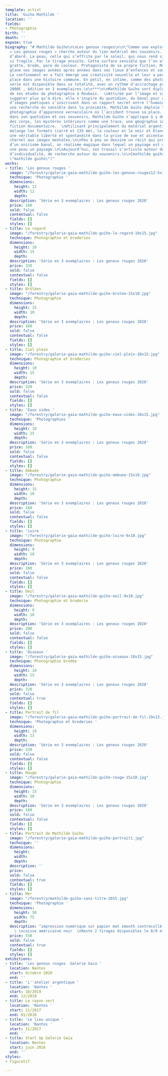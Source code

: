 ```yaml
---
template: artist
title: 'Guiho Mathilde '
location: ''
fields:
- Photographie
birth: ''
death: ''
expose: true
biography: "# Mathilde Guiho\n\nLes genoux rouges\n\n\"Comme une exploration souterraine,
  « Les genoux rouges » cherche autour du lien matériel des souvenirs. Dans le corps
  d’abord. La peau, celle qui s’effrite par le soleil, qui nous rend si vulnérable,
  si fragile. Par le tirage ensuite. Cette surface sensible que l’on altère malmène,
  gratte, brode, pare de couleur. Protagoniste de sa propre fiction, Mathilde Guiho
  glane ses images années après années dans ses lieux d’enfances et son quotidien.
  Le confinement en a fait émergé une créativité nouvelle et leur a permis de trouver
  place dans une histoire commune. En petit, en intime, comme des photos de famille.\n\nLa
  série est disponible dans sa totalité, avec un rythme d'accrochage proposé par l'artiste,
  2000€ , édition en 3 exemplaires.\n\n***\n\nMathilde Guiho sort diplômée en 2014
  de ses études de photographie à Roubaix.  \nAttirée par l’image et sa capacité à
  suggérer plus qu’à dire, elle s'inspire du quotidien, du banal pour créer des bouquets
  d’images poétiques s’inscrivant dans un rapport secret entre l’humain et son environnement.\n\nPar
  une recherche du sensible dans la proximité, Mathilde Guiho déploie le spectre d’une
  photographie d’apparence vernaculaire où l’accident trouve sa place.  \nTâtonnant
  dans son quotidien et ses souvenirs, Mathilde Guiho s’applique à y déceler la vulnérabilité
  des corps, les mystères intérieurs comme une trace, une géographie intime d’une
  fiction documentaire.  \nUtilisant principalement du matériel argentique, l'artiste
  mélange les formats (carré et 135 mm), la couleur et le noir et blanc. Cela offre
  une véritable liberté et spontanéité dans la prise de vue et accentue ce rapport
  charnel aux images mentales.\n\nPeu à peu se dessine un récit qui prend la forme
  d’un onirisme banal, un réalisme magique dans lequel un paysage est une peau et
  une peau un paysage.\n\nAujourd’hui, son travail s’articule autour de la notion
  d’individualité, de recherche autour du souvenirs.\n\n[mathilde guiho](https://mathildeguiho.fr/
  \"mathilde guiho\")"
works:
- title: 'Les genoux rouges '
  image: "/forestry/galerie-gaia-mathilde-guiho-les-genoux-rouges12-5x12-5.jpg"
  technique: 'Photographie '
  dimensions:
    height: 12
    width: 12
    depth: 
  description: 'Série en 3 exemplaires : Les genoux rouges 2020'
  price: 160
  sold: false
  contextual: false
  fields: []
  styles: []
- title: Le regard
  image: "/forestry/galerie-gaia-mathilde-guiho-le-regard-10x15.jpg"
  technique: Photographie et broderies
  dimensions:
    height: 10
    width: 15
    depth: 
  description: 'Série en 3 exemplaires : Les genoux rouges 2020'
  price: 320
  sold: false
  contextual: false
  fields: []
  styles: []
- title: Brûlées
  image: "/forestry/galerie-gaia-mathilde-guiho-brulee-15x10.jpg"
  technique: Photographie
  dimensions:
    height: 15
    width: 10
    depth: 
  description: 'Série en 3 exemplaires : Les genoux rouges 2020'
  price: 160
  sold: false
  contextual: false
  fields: []
  styles: []
- title: Ciel plein
  image: "/forestry/galerie-gaia-mathilde-guiho-ciel-plein-10x15.jpg"
  technique: Photographie et broderies
  dimensions:
    height: 10
    width: 15
    depth: 
  description: 'Série en 3 exemplaires : Les genoux rouges 2020'
  price: 320
  sold: false
  contextual: false
  fields: []
  styles: []
- title: 'Eaux vides '
  image: "/forestry/galerie-gaia-mathilde-guiho-eaux-vides-10x15.jpg"
  technique: 'Photographies '
  dimensions:
    height: 10
    width: 15
    depth: 
  description: 'Série en 3 exemplaires : Les genoux rouges 2020'
  price: 160
  sold: false
  contextual: false
  fields: []
  styles: []
- title: Embuée
  image: "/forestry/galerie-gaia-mathilde-guiho-embuee-15x10.jpg"
  technique: Photographie
  dimensions:
    height: 15
    width: 10
    depth: 
  description: 'Série en 3 exemplaires : Les genoux rouges 2020'
  price: 160
  sold: false
  contextual: false
  fields: []
  styles: []
- title: 'Loire '
  image: "/forestry/galerie-gaia-mathilde-guiho-loire-9x10.jpg"
  technique: Photographie
  dimensions:
    height: 9
    width: 10
    depth: 
  description: 'Série en 3 exemplaires : Les genoux rouges 2020'
  price: 160
  sold: false
  contextual: false
  fields: []
  styles: []
- title: Oeil
  image: "/forestry/galerie-gaia-mathilde-guiho-oeil-9x10.jpg"
  technique: Photographie et broderie
  dimensions:
    height: 9
    width: 10
    depth: 
  description: 'Série en 3 exemplaires : Les genoux rouges 2020'
  price: 200
  sold: false
  contextual: false
  fields: []
  styles: []
- title: 'Oiseaux '
  image: "/forestry/galerie-gaia-mathilde-guiho-oiseaux-10x15.jpg"
  technique: Photographie brodée
  dimensions:
    height: 10
    width: 15
    depth: 
  description: 'Série en 3 exemplaires : Les genoux rouges 2020'
  price: 320
  sold: false
  contextual: true
  fields: []
  styles: []
- title: Portrait de fil
  image: "/forestry/galerie-gaia-mathilde-guiho-portrait-de-fil-19x13.jpg"
  technique: 'Photographie et broderies '
  dimensions:
    height: 19
    width: 13
    depth: 
  description: 'Série en 3 exemplaires : Les genoux rouges 2020'
  price: 320
  sold: false
  contextual: false
  fields: []
  styles: []
- title: Rouge
  image: "/forestry/galerie-gaia-mathilde-guiho-rouge-15x10.jpg"
  technique: Photographie
  dimensions:
    height: 15
    width: 10
    depth: 
  description: 'Série en 3 exemplaires : Les genoux rouges 2020'
  price: 160
  sold: false
  contextual: false
  fields: []
  styles: []
- title: Portrait de Mathilde Guiho
  image: "/forestry/galerie-gaia-mathilde-guiho-portrait1.jpg"
  technique: ''
  dimensions:
    height: 
    width: 
    depth: 
  description: ''
  price: 
  sold: false
  contextual: true
  fields: []
  styles: []
- title: Mer
  image: "/forestry/mathilde-guiho-sans-titre-2015.jpg"
  technique: 'Photographie '
  dimensions:
    height: 50
    width: 75
    depth: 
  description: "impression numérique sur papier mat smooth contrecollé sur dibond
    \ \ncaisse américaine noir  \nReste 2 tirages disponibles le 8/9 et 9/9"
  price: 550
  sold: false
  contextual: true
  fields: []
  styles: []
exhibitions:
- title: 'Les genoux rouges  Galerie Gaia '
  location: Nantes
  start: Octobre 2020
  end: ''
- title: 'L''atelier argentique '
  location: 'Nantes '
  start: 10/2019
  end: 12/2019
- title: Le rayon vert
  location: 'Nantes '
  start: 11/2017
  end: 01/2018
- title: 'Le lieu unique '
  location: 'Nantes '
  start: 11/2017
  end: ''
- title: Start Up Galerie Gaia
  location: Nantes
  start: juin 2016
  end: ''
styles:
- Figuratif

---
```

